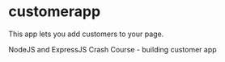# customerapp

This app lets you add customers to your page.<br>

 NodeJS and ExpressJS Crash Course - building customer app
